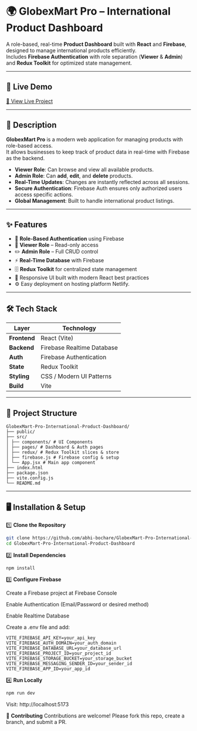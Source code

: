 # 🌍 GlobexMart Pro – International Product Dashboard

A role-based, real-time **Product Dashboard** built with **React** and **Firebase**, designed to manage international products efficiently.  
Includes **Firebase Authentication** with role separation (**Viewer** & **Admin**) and **Redux Toolkit** for optimized state management.

---

## 🚀 Live Demo

[🔗 View Live Project](https://globex-mart-pro.netlify.app/)


---

## 📖 Description

**GlobexMart Pro** is a modern web application for managing products with role-based access.  
It allows businesses to keep track of product data in real-time with Firebase as the backend.

- **Viewer Role**: Can browse and view all available products.
- **Admin Role**: Can **add**, **edit**, and **delete** products.
- **Real-Time Updates**: Changes are instantly reflected across all sessions.
- **Secure Authentication**: Firebase Auth ensures only authorized users access specific actions.
- **Global Management**: Built to handle international product listings.

---

## ✨ Features

- 🔐 **Role-Based Authentication** using Firebase
- 👀 **Viewer Role** – Read-only access
- ✏️ **Admin Role** – Full CRUD control
- ⚡ **Real-Time Database** with Firebase
- 🗄 **Redux Toolkit** for centralized state management
- 🎨 Responsive UI built with modern React best practices
- ⚙️ Easy deployment on hosting platform Netlify.

---

## 🛠 Tech Stack

| Layer       | Technology                          |
|-------------|-------------------------------------|
| **Frontend**| React (Vite)                        |
| **Backend** | Firebase Realtime Database          |
| **Auth**    | Firebase Authentication             |
| **State**   | Redux Toolkit                       |
| **Styling** | CSS / Modern UI Patterns            |
| **Build**   | Vite                                |

---

## 📂 Project Structure
```
GlobexMart-Pro-International-Product-Dashboard/
├── public/
├── src/
│ ├── components/ # UI Components
│ ├── pages/ # Dashboard & Auth pages
│ ├── redux/ # Redux Toolkit slices & store
│ ├── firebase.js # Firebase config & setup
│ └── App.jsx # Main app component
├── index.html
├── package.json
├── vite.config.js
└── README.md
```

---

## 🖥 Installation & Setup

1️⃣ **Clone the Repository**
```bash
git clone https://github.com/abhi-bochare/GlobexMart-Pro-International-Product-Dashboard.git
cd GlobexMart-Pro-International-Product-Dashboard
```

2️⃣ **Install Dependencies**

```bash
npm install
```

3️⃣ **Configure Firebase**

Create a Firebase project at Firebase Console

Enable Authentication (Email/Password or desired method)

Enable Realtime Database

Create a .env file and add:

```.env
VITE_FIREBASE_API_KEY=your_api_key
VITE_FIREBASE_AUTH_DOMAIN=your_auth_domain
VITE_FIREBASE_DATABASE_URL=your_database_url
VITE_FIREBASE_PROJECT_ID=your_project_id
VITE_FIREBASE_STORAGE_BUCKET=your_storage_bucket
VITE_FIREBASE_MESSAGING_SENDER_ID=your_sender_id
VITE_FIREBASE_APP_ID=your_app_id
```

4️⃣ **Run Locally**

```bash
npm run dev
```
Visit: http://localhost:5173


🤝 **Contributing**
Contributions are welcome! Please fork this repo, create a branch, and submit a PR.
